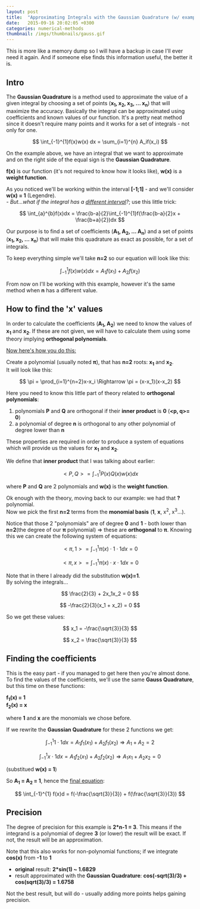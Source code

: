 ```yaml
---
layout: post
title:  "Approximating Integrals with the Gaussian Quadrature (w/ example)"
date:   2015-09-16 20:02:05 +0300
categories: numerical-methods
thumbnail: /imgs/thumbnails/gauss.gif
---
```


This is more like a memory dump so I will have a backup in case I'll ever need it again. And if someone else finds this information useful, the better it is.

## Intro

The **Gaussian Quadrature** is a method used to approximate the value of a given integral by choosing a set of points (**x<sub>1</sub>, x<sub>2</sub>, x<sub>3</sub>, ... x<sub>n</sub>**) that will maximize the accuracy. Basically the integral can be approximated using coefficients and known values of our function. It's a pretty neat method since it doesn't require many points and it works for a set of integrals - not only for one.

$$ \int_{-1}^{1}f(x)w(x) dx = \sum_{i=1}^{n} A_if(x_i) $$

On the example above, we have an integral that we want to approximate and on the right side of the equal sign is the **Gaussian Quadrature**.

**f(x)** is our function (it's not required to know how it looks like), **w(x)** is a **weight function**.

As you noticed we'll be working within the interval **[-1;1]** - and we'll consider **w(x) = 1** (Legendre).  
_- But...what if the integral has a <u>different interval</u>?_; use this little trick:

$$ \int_{a}^{b}f(x)dx = \frac{b-a}{2}\int_{-1}^{1}f(\frac{b-a}{2}x + \frac{b+a}{2})dx $$

Our purpose is to find a set of coefficients (**A<sub>1</sub>, A<sub>2</sub>, ... A<sub>n</sub>**) and a set of points (**x<sub>1</sub>, x<sub>2</sub>, ... x<sub>n</sub>**) that will make this quadrature as exact as possible, for a set of integrals.

To keep everything simple we'll take **n=2** so our equation will look like this:

$$ \int_{-1}^{1}f(x)w(x)dx = A_1f(x_1) + A_2f(x_2) $$

From now on I'll be working with this example, however it's the same method when **n** has a different value.

## How to find the 'x' values

In order to calculate the coefficients (**A<sub>1</sub>, A<sub>2</sub>**) we need to know the values of **x<sub>1</sub>** and **x<sub>2</sub>**. If these are not given, we will have to calculate them using some theory implying **orthogonal polynomials**.

<u>Now here's how you do this:</u>

Create a polynomial (usually noted **π**), that has **n=2** roots: **x<sub>1</sub>** and **x<sub>2</sub>**.  
It will look like this:

$$ \pi = \prod_{i=1}^{n=2}x-x_i \Rightarrow \pi = (x-x_1)(x-x_2) $$

Here you need to know this little part of theory related to **orthogonal polynomials**:

1.  polynomials **P** and **Q** are orthogonal if their **inner product** is **0** (**&lt;p, q&gt;= 0**)
2.  a polynomial of degree **n** is orthogonal to any other polynomial of degree lower than **n**

These properties are required in order to produce a system of equations which will provide us the values for **x<sub>1</sub>** and **x<sub>2</sub>**.

We define that **inner product** that I was talking about earlier:

$$ <P,Q> = \int_{-1}^{1} P(x)Q(x)w(x)dx $$

where **P** and **Q** are 2 polynomials and **w(x)** is the **weight function**.

Ok enough with the theory, moving back to our example: we had that **?** polynomial.  
Now we pick the first **n=2** terms from the **monomial basis** (**1**, **x**, x<sup>2</sup>, x<sup>3</sup>...).

Notice that those 2 "polynomials" are of degree **0** and **1** - both lower than **n=2**(the degree of our **π** polynomial) => these are **orthogonal** to **π**. Knowing this we can create the following system of equations:

$$ <\pi,1> = \int_{-1}^{1} \pi(x)\cdot 1 \cdot 1dx = 0 $$

$$ <\pi,x> = \int_{-1}^{1} \pi(x)\cdot x \cdot 1dx = 0 $$

Note that in there I already did the substitution **w(x)=1**.  
By solving the integrals...

$$ \frac{2}{3} + 2x_1x_2 = 0 $$

$$ -\frac{2}{3}(x_1 + x_2) = 0 $$

So we get these values:

$$ x_1 = -\frac{\sqrt{3}}{3} $$

$$ x_2 = \frac{\sqrt{3}}{3} $$

## Finding the coefficients

This is the easy part - if you managed to get here then you're almost done.  
To find the values of the coefficients, we'll use the same **Gauss Quadrature**, but this time on these functions:

**f<sub>1</sub>(x) = 1  
f<sub>2</sub>(x) = x**

where **1** and **x** are the monomials we chose before.

If we rewrite the **Gaussian Quadrature** for these 2 functions we get:

$$ \int_{-1}^{1} 1 \cdot 1 dx = A_1f_1(x_1) + A_2f_1(x_2) \Rightarrow A_1+A_2 = 2 $$

$$ \int_{-1}^{1} x \cdot 1 dx = A_1f_2(x_1) + A_2f_2(x_2) \Rightarrow A_1x_1+A_2x_2 = 0 $$

(substitued **w(x) = 1**)

So **A<sub>1</sub> = A<sub>2</sub> = 1**, hence the <u>final equation</u>:

$$ \int_{-1}^{1} f(x)d = f(-\frac{\sqrt{3}}{3}) + f(\frac{\sqrt{3}}{3}) $$

## Precision

The degree of precision for this example is **2*n-1 = 3**. This means if the integrand is a polynomial of degree **3** (or lower) the result will be exact. If not, the result will be an approximation.

Note that this also works for non-polynomial functions; if we integrate **cos(x)** from **-1** to **1**

*   **original** result: **2*sin(1) ~ 1.6829**
*   result approximated with the **Gaussian Quadrature**: **cos(-sqrt(3)/3) + cos(sqrt(3)/3) = 1.6758**

Not the best result, but will do - usually adding more points helps gaining precision.